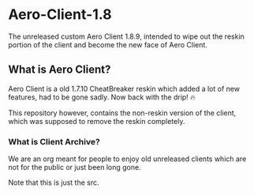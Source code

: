 # Aero-Client-1.8
The unreleased custom Aero Client 1.8.9, intended to wipe out the reskin portion of the client and become the new face of Aero Client.

## What is Aero Client?
Aero Client is a old 1.7.10 CheatBreaker reskin which added a lot of new features, had to be gone sadly.
Now back with the drip! 🔥

This repository however, contains the non-reskin version of the client, which was supposed to remove the reskin completely.

### What is Client Archive? 
We are an org meant for people to enjoy old unreleased clients which are not for the public or just been long gone.

Note that this is just the src.
